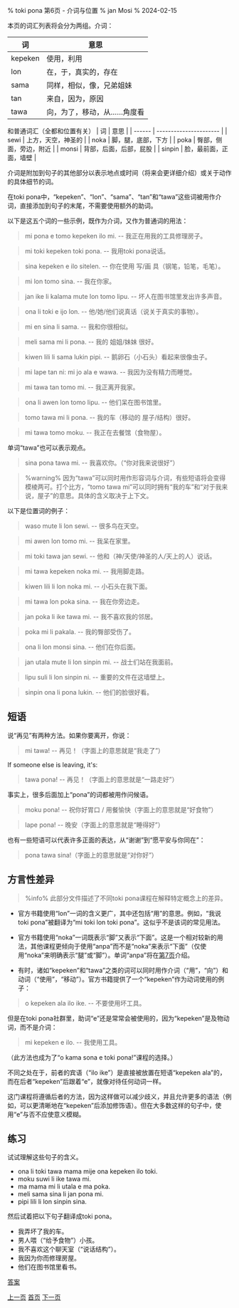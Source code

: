 % toki pona 第6页 - 介词与位置
% jan Mosi
% 2024-02-15

本页的词汇列表将会分为两组。介词：

| 词      | 意思                       |
| ------- | -------------------------- |
| kepeken | 使用，利用                 |
| lon     | 在，于，真实的，存在       |
| sama    | 同样，相似，像，兄弟姐妹   |
| tan     | 来自，因为，原因           |
| tawa    | 向，为了，移动，从……角度看 |

和普通词汇（全都和位置有关）
| 词     | 意思                   |
| ------ | ---------------------- |
| sewi   | 上方，天空，神圣的     |
| noka   | 脚，腿，底部，下方     |
| poka   | 臀部，侧面，旁边，附近 |
| monsi  | 背部，后面，后部，屁股 |
| sinpin | 脸，最前面，正面，墙壁 |

介词是附加到句子的其他部分以表示地点或时间（将来会更详细介绍）或关于动作的具体细节的词。

在toki pona中，“kepeken”、“lon”、“sama”、“tan”和“tawa”这些词被用作介词，直接添加到句子的末尾，不需要使用额外的助词。

以下是这五个词的一些示例，既作为介词，又作为普通词的用法：

> mi pona e tomo kepeken ilo mi. -- 我正在用我的工具修理房子。

> mi toki kepeken toki pona. -- 我用toki pona说话。

> sina kepeken e ilo sitelen. -- 你在使用 写/画 具（钢笔，铅笔，毛笔）。

> mi lon tomo sina. -- 我在你家。

> jan ike li kalama mute lon tomo lipu. -- 坏人在图书馆里发出许多声音。

> ona li toki e ijo lon. -- 他/她/他们说真话（说关于真实的事物）。

> mi en sina li sama. -- 我和你很相似。

> meli sama mi li pona. -- 我的 姐姐/妹妹 很好。

> kiwen lili li sama lukin pipi. -- 鹅卵石（小石头）看起来很像虫子。

> mi lape tan ni: mi jo ala e wawa. -- 我因为没有精力而睡觉。

> mi tawa tan tomo mi. -- 我正离开我家。

> ona li awen lon tomo lipu. -- 他们呆在图书馆里。

> tomo tawa mi li pona. -- 我的车（移动的 屋子/结构）很好。

> mi tawa tomo moku. -- 我正在去餐馆（食物屋）。

单词“tawa”也可以表示观点。

> sina pona tawa mi. -- 我喜欢你。（“你对我来说很好”）

> %warning%
> 因为“tawa”可以同时用作形容词与介词，有些短语将会变得模棱两可。打个比方，“tomo tawa mi”可以同时拥有“我的车”和“对于我来说，屋子”的意思。具体的含义取决于上下文。

以下是位置词的例子：

> waso mute li lon sewi. -- 很多鸟在天空。

> mi awen lon tomo mi. -- 我呆在家里。

> mi toki tawa jan sewi. -- 他和（神/天使/神圣的人/天上的人）说话。

> mi tawa kepeken noka mi. -- 我用脚走路。

> kiwen lili li lon noka mi. -- 小石头在我下面。

> mi tawa lon poka sina. -- 我在你旁边走。

> jan poka li ike tawa mi. -- 我不喜欢我的邻居。

> poka mi li pakala. -- 我的臀部受伤了。

> ona li lon monsi sina. -- 他们在你后面。

> jan utala mute li lon sinpin mi. -- 战士们站在我面前。

> lipu suli li lon sinpin ni. -- 重要的文件在这墙壁上。

> sinpin ona li pona lukin. -- 他们的脸很好看。

## 短语

说“再见”有两种方法。如果你要离开，你说：

> mi tawa! -- 再见！（字面上的意思就是“我走了”）

If someone else is leaving, it's:
 
> tawa pona! -- 再见！（字面上的意思就是“一路走好”）

事实上，很多后面加上“pona”的词都被用作问候语。

> moku pona! -- 祝你好胃口 / 用餐愉快（字面上的意思就是“好食物”）

> lape pona! -- 晚安（字面上的意思就是“睡得好”）

也有一些短语可以代表许多正面的表达，从“谢谢”到“愿平安与你同在”：

> pona tawa sina!（字面上的意思就是“对你好”）

## 方言性差异

> %info%
> 此部分文件描述了不同toki pona课程在解释特定概念上的差异。

* 官方书籍使用“lon”一词的含义更广，其中还包括“用”的意思。例如，“我说toki pona”被翻译为“mi toki lon toki pona”。这似乎不是该词的常见用法。

* 官方书籍使用“noka”一词既表示“脚”又表示“下面”。这是一个相对较新的用法，其他课程更倾向于使用“anpa”而不是“noka”来表示“下面”（仅使用“noka”来明确表示“腿”或“脚”）。单词“anpa”将在[第7页](zh_7.html)介绍。

* 有时，诸如“kepeken”和“tawa”之类的词可以同时用作介词（“用”，“向”）和动词（“使用”，“移动”）。官方书籍提供了一个“kepeken”作为动词使用的例子：

> o kepeken ala ilo ike. -- 不要使用坏工具。

但是在toki pona社群里，助词“e”还是常常会被使用的，因为“kepeken”是及物动词，而不是介词：

> mi kepeken e ilo. -- 我使用工具。

（此方法也成为了“o kama sona e toki pona!”课程的选择。）

不同之处在于，前者的宾语（“ilo ike”）是直接被放置在短语“kepeken ala”的，而在后者“kepeken”后跟着“e”，就像对待任何动词一样。

这门课程将遵循后者的方法，因为这样做可以减少歧义，并且允许更多的语法（例如，可以更清晰地在“kepeken”后添加修饰语）。但在大多数这样的句子中，使用“e”与否不应使意义模糊。

## 练习

试试理解这些句子的含义。

* ona li toki tawa mama mije ona kepeken ilo toki.
* moku suwi li ike tawa mi.
* ma mama mi li utala e ma poka.
* meli sama sina li jan pona mi.
* pipi lili li lon sinpin sina.

然后试着把以下句子翻译成toki pona。

* 我弄坏了我的车。
* 男人喂（“给予食物”）小孩。
* 我不喜欢这个聊天室（“说话结构”）。
* 我因为你而修理房屋。
* 他们在图书馆里看书。

[答案](zh_answers.html#p6)

[上一页](zh_5.html) [首页](zh_index.html) [下一页](zh_7.html)
